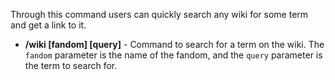 Through this command users can quickly search any wiki for some term and get a link to it.

- **/wiki [fandom] [query]** - Command to search for a term on the wiki. The `fandom` parameter is the name of the fandom, and the `query` parameter is the term to search for.